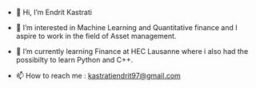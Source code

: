 - 👋 Hi, I’m Endrit Kastrati 

- 👀 I’m interested in Machine Learning and Quantitative finance and I aspire to work in the field of Asset management.

- 🌱 I’m currently learning Finance at HEC Lausanne where i also had the possibilty to learn Python and C++.

- 📫 How to reach me : kastratiendrit97@gmail.com

<!---
Endkas/Endkas is a ✨ special ✨ repository because its `README.md` (this file) appears on your GitHub profile.
You can click the Preview link to take a look at your changes.
--->
